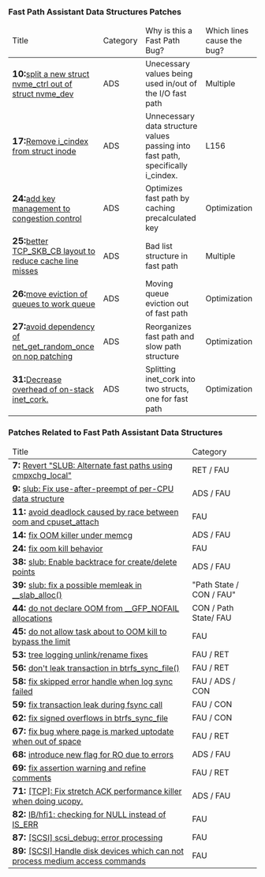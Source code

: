 ### Fast Path Assistant Data Structures Patches ###
<table>
 <thead>
    <tr>
     <td>Title</td>
     <td>Category</td>
     <td>Why is this a Fast Path Bug?</td>
     <td>Which lines cause the bug?</td>
    </tr>
    </thead>
   <tbody>
<tr><td><font size=+1><b>10:</b></font><a href="https://git.kernel.org/cgit/linux/kernel/git/torvalds/linux.git/commit/drivers?id=1c63dc66580d4bbb6d2b75bf184b5aa105ba5bdb">split a new struct nvme_ctrl out of struct nvme_dev</a></td><td>ADS</td><td>  Unecessary values being used in/out of the I/O fast path</td><td> Multiple</td></tr>
<tr><td><font size=+1><b>17:</b></font><a href="https://git.kernel.org/cgit/linux/kernel/git/torvalds/linux.git/commit/drivers?id=9fd5746fd3d7838bf6ff991d50f1257057d1156f">Remove i_cindex from struct inode</a></td><td>ADS</td><td>  Unnecessary data structure values passing into fast path, specifically i_cindex.</td><td>  L156</td></tr>
<tr><td><font size=+1><b>24:</b></font><a href="https://git.kernel.org/cgit/linux/kernel/git/torvalds/linux.git/commit/net?id=c5c6a8ab45ec0f18733afb4aaade0d4a139d80b3">add key management to congestion control</a></td><td>ADS</td><td> Optimizes fast path by caching precalculated key</td><td> Optimization</td></tr>
<tr><td><font size=+1><b>25:</b></font><a href="https://git.kernel.org/cgit/linux/kernel/git/torvalds/linux.git/commit/net?id=971f10eca186cab238c49daa91f703c5a001b0b1">better TCP_SKB_CB layout to reduce cache line misses</a></td><td>ADS</td><td> Bad list structure in fast path</td><td> Multiple</td></tr>
<tr><td><font size=+1><b>26:</b></font><a href="https://git.kernel.org/cgit/linux/kernel/git/torvalds/linux.git/commit/net?id=b13d3cbfb8e8a8f53930af67d1ebf05149f32c24">move eviction of queues to work queue</a></td><td>ADS</td><td> Moving queue eviction out of fast path</td><td> Optimization</td></tr>
<tr><td><font size=+1><b>27:</b></font><a href="https://git.kernel.org/cgit/linux/kernel/git/torvalds/linux.git/commit/net?id=3d4405226d27b3a215e4d03cfa51f536244e5de7">avoid dependency of net_get_random_once on nop patching</a></td><td>ADS</td><td>  Reorganizes fast path and slow path structure</td><td>  Optimization</td></tr>
<tr><td><font size=+1><b>31:</b></font><a href="https://git.kernel.org/cgit/linux/kernel/git/torvalds/linux.git/commit/net?id=bdc712b4c2baf9515887de3a52e7ecd89fafc0c7">Decrease overhead of on-stack inet_cork.</a></td><td>ADS</td><td>  Splitting inet_cork into two structs, one for fast path</td><td> Optimization</td></tr>
   </tbody>
 </table>

### Patches Related to Fast Path Assistant Data Structures ###
<table>
 <thead>
     <tr>
     <td>Title</td>
     <td>Category</td>
    </tr>
    </thead>
   <tbody>
<tr><td><font size=+1><b>7: </b></font><a href="http://git.kernel.org/cgit/linux/kernel/git/torvalds/linux.git/commit/mm/slub.c?id=00e962c5408b9f2d0bebd2308673fe982cb9a5fe">Revert "SLUB: Alternate fast paths using cmpxchg_local"</a></td><td>RET / FAU</td></tr>
<tr><td><font size=+1><b>9: </b></font><a href="http://git.kernel.org/cgit/linux/kernel/git/torvalds/linux.git/commit/mm/slub.c?id=bdb21928512a860a60e6a24a849dc5b63cbaf96a">slub: Fix use-after-preempt of per-CPU data structure</a></td><td>ADS / FAU</td></tr>
<tr><td><font size=+1><b>11: </b></font><a href="https://git.kernel.org/cgit/linux/kernel/git/torvalds/linux.git/commit/mm/memcontrol.c?id=7f4d454dee2e0bdd21bafd413d1c53e443a26540">avoid deadlock caused by race between oom and cpuset_attach</a></td><td>FAU</td></tr>
<tr><td><font size=+1><b>14: </b></font><a href="https://git.kernel.org/cgit/linux/kernel/git/torvalds/linux.git/commit/mm/memcontrol.c?id=0b7f569e45bb6be142d87017030669a6a7d327a1">fix OOM killer under memcg</a></td><td>ADS / FAU</td></tr>
<tr><td><font size=+1><b>24: </b></font><a href="https://git.kernel.org/cgit/linux/kernel/git/torvalds/linux.git/commit/mm/memcontrol.c?id=867578cbccb0893cc14fc29c670f7185809c90d6">fix oom kill behavior</a></td><td>FAU</td></tr>
<tr><td><font size=+1><b>38: </b></font><a href="http://git.kernel.org/cgit/linux/kernel/git/torvalds/linux.git/commit/mm/slub.c?id=d6543e3935cec9f66b9647c24c2e44c68f8a91fd">slub: Enable backtrace for create/delete points</a></td><td>ADS / FAU</td></tr>
<tr><td><font size=+1><b>39: </b></font><a href="http://git.kernel.org/cgit/linux/kernel/git/torvalds/linux.git/commit/mm/slub.c?id=73736e0387ba0e6d2b703407b4d26168d31516a7">slub: fix a possible memleak in __slab_alloc()</a></td><td>"Path State
/ CON / FAU"</td></tr>
<tr><td><font size=+1><b>44: </b></font><a href="https://git.kernel.org/cgit/linux/kernel/git/torvalds/linux.git/commit/mm/memcontrol.c?id=a0d8b00a3381f9d75764b3377590451cb0b4fe41">do not declare OOM from __GFP_NOFAIL allocations</a></td><td>CON /  Path State/ FAU</td></tr>
<tr><td><font size=+1><b>45: </b></font><a href="https://git.kernel.org/cgit/linux/kernel/git/torvalds/linux.git/commit/mm/memcontrol.c?id=1f14c1ac19aa45118054b6d5425873c5c7fc23a1">do not allow task about to OOM kill to bypass the limit</a></td><td>FAU</td></tr>
<tr><td><font size=+1><b>53: </b></font><a href="https://git.kernel.org/cgit/linux/kernel/git/torvalds/linux.git/commit/fs/btrfs/file.c?id=12fcfd22fe5bf4fe74710232098bc101af497995">tree logging unlink/rename fixes</a></td><td>FAU / RET</td></tr>
<tr><td><font size=+1><b>56: </b></font><a href="https://git.kernel.org/cgit/linux/kernel/git/torvalds/linux.git/commit/fs/btrfs/file.c?id=a0634be562c27ddee7c94bce4f765f8071244e07">don't leak transaction in btrfs_sync_file()</a></td><td>FAU / RET</td></tr>
<tr><td><font size=+1><b>58: </b></font><a href="https://git.kernel.org/cgit/linux/kernel/git/torvalds/linux.git/commit/fs/btrfs/file.c?id=8b050d350c7846462a21e9e054c9154ede9b43cf">fix skipped error handle when log sync failed</a></td><td>FAU / ADS / CON</td></tr>
<tr><td><font size=+1><b>59: </b></font><a href="https://git.kernel.org/pub/scm/linux/kernel/git/torvalds/linux.git/commit/?h=v4.12-rc7&id=b05fd8742f6291b67571ad0fdad4da6b6eb98025">fix transaction leak during fsync call</a></td><td>FAU / CON</td></tr>
<tr><td><font size=+1><b>62: </b></font><a href="https://git.kernel.org/cgit/linux/kernel/git/torvalds/linux.git/commit/fs/btrfs/file.c?id=9dcbeed4d7e11e1dcf5e55475de3754f0855d1c2">fix signed overflows in btrfs_sync_file</a></td><td>FAU / CON</td></tr>
<tr><td><font size=+1><b>67: </b></font><a href="https://git.kernel.org/cgit/linux/kernel/git/torvalds/linux.git/commit/fs/ubifs/file.c?id=f55aa59106b66cd547c8f296e0b3430ad76554c5">fix bug where page is marked uptodate when out of space</a></td><td>FAU / RET</td></tr>
<tr><td><font size=+1><b>68: </b></font><a href="https://git.kernel.org/cgit/linux/kernel/git/torvalds/linux.git/commit/fs/ubifs/file.c?id=2680d722bf2c5f75225dd9acb3ec9e5a9e2652f4">introduce new flag for RO due to errors</a></td><td>ADS / FAU</td></tr>
<tr><td><font size=+1><b>69: </b></font><a href="https://git.kernel.org/cgit/linux/kernel/git/torvalds/linux.git/commit/fs/ubifs/file.c?id=6ed09c34b7984a978a73a855f4c2e6662acc8bdb">fix assertion warning and refine comments</a></td><td>FAU / RET</td></tr>
<tr><td><font size=+1><b>71: </b></font><a href="http://git.kernel.org/cgit/linux/kernel/git/torvalds/linux.git/commit/net/ipv4/tcp_input.c?id=314324121f9b94b2ca657a494cf2b9cb0e4a28cc">[TCP]: Fix stretch ACK performance killer when doing ucopy.</a></td><td>ADS / FAU</td></tr>
<tr><td><font size=+1><b>82: </b></font><a href="http://git.kernel.org/cgit/linux/kernel/git/torvalds/linux.git/commit/drivers/staging/rdma/hfi1?id=50b19729ced72cfa8bb1c44fed9203f395f13991">IB/hfi1: checking for NULL instead of IS_ERR</a></td><td>FAU</td></tr>
<tr><td><font size=+1><b>87: </b></font><a href="http://git.kernel.org/cgit/linux/kernel/git/torvalds/linux.git/commit/drivers/scsi/scsi_debug.c?id=6f3cbf552e0557a463ad421f07b2e873a608406f">[SCSI] scsi_debug: error processing</a></td><td>FAU</td></tr>
<tr><td><font size=+1><b>89: </b></font><a href="http://git.kernel.org/cgit/linux/kernel/git/torvalds/linux.git/commit/drivers/scsi/scsi_debug.c?id=18a4d0a22ed6c54b67af7718c305cd010f09ddf8">[SCSI] Handle disk devices which can not process medium access commands</a></td><td>FAU</td></tr>
   </tbody>
 </table>
